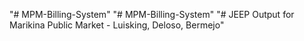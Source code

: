 "# MPM-Billing-System" 
"# MPM-Billing-System" 
"# JEEP Output for Marikina Public Market - Luisking, Deloso, Bermejo"
